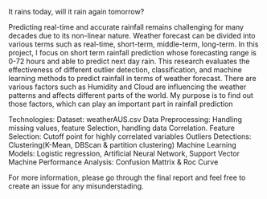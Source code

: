 It rains today, will it rain again tomorrow?

Predicting real-time and accurate rainfall remains challenging for many decades due to its non-linear nature. Weather forecast can be divided into various terms such as real-time, short-term, middle-term, long-term. In this project, I focus on short term rainfall prediction whose forecasting range is 0-72 hours and able to predict next day rain. This research evaluates the effectiveness of different outlier detection, classification, and machine learning methods to predict rainfall in terms of weather forecast. There are various factors such as Humidity and Cloud are influencing the weather patterns and affects different parts of the world. My purpose is to find out those factors, which can play an important part in rainfall prediction

Technologies:
Dataset: weatherAUS.csv
Data Preprocessing: Handling missing values, feature Selection, handling data Correlation.
Feature Selection: Cutoff point for highly correlated variables
Outliers Detections: Clustering(K-Mean, DBScan & partition clustering) 
Machine Learning Models: Logistic regression, Artificial Neural Network, Support Vector Machine
Performance Analysis: Confusion Mattrix & Roc Curve

For more information, please go through the final report and feel free to create an issue for any misunderstading.

